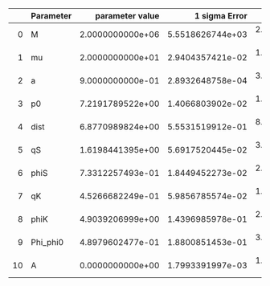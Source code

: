 |    | Parameter   |   parameter value |    1 sigma Error |   Relative Error |              SNR |
|---:|:------------|------------------:|-----------------:|-----------------:|-----------------:|
|  0 | M           |  2.0000000000e+06 | 5.5518626744e+03 | 2.7759313372e-03 | 1.7657962354e+01 |
|  1 | mu          |  2.0000000000e+01 | 2.9404357421e-02 | 1.4702178710e-03 | 1.7657962354e+01 |
|  2 | a           |  9.0000000000e-01 | 2.8932648758e-04 | 3.2147387509e-04 | 1.7657962354e+01 |
|  3 | p0          |  7.2191789522e+00 | 1.4066803902e-02 | 1.9485323740e-03 | 1.7657962354e+01 |
|  4 | dist        |  6.8770989824e+00 | 5.5531519912e-01 | 8.0748466838e-02 | 1.7657962354e+01 |
|  5 | qS          |  1.6198441395e+00 | 5.6917520445e-02 | 3.5137652480e-02 | 1.7657962354e+01 |
|  6 | phiS        |  7.3312257493e-01 | 1.8449452273e-02 | 2.5165576540e-02 | 1.7657962354e+01 |
|  7 | qK          |  4.5266682249e-01 | 5.9856785574e-02 | 1.3223143955e-01 | 1.7657962354e+01 |
|  8 | phiK        |  4.9039206999e+00 | 1.4396985978e-01 | 2.9358113353e-02 | 1.7657962354e+01 |
|  9 | Phi_phi0    |  4.8979602477e-01 | 1.8800851453e-01 | 3.8385063378e-01 | 1.7657962354e+01 |
| 10 | A           |  0.0000000000e+00 | 1.7993391997e-03 | 1.7993391997e-03 | 1.7657962354e+01 |